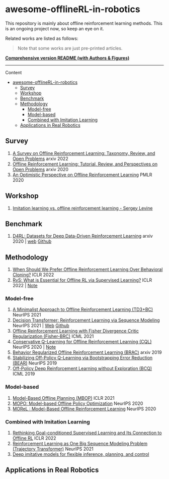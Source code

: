 # awesome-offlineRL-in-robotics

This repository is mainly about offline reinforcement learning methods. This is an ongoing project now, so keep an eye on it.

Related works are listed as follows:

> Note that some works are just pre-printed articles.

**[Comprehensive version README (with Authors & Figures)](./Comprehensive_readme.md)**

---

Content

- [awesome-offlineRL-in-robotics](#awesome-offlinerl-in-robotics)
  - [Survey](#survey)
  - [Workshop](#workshop)
  - [Benchmark](#benchmark)
  - [Methodology](#methodology)
    - [Model-free](#model-free)
    - [Model-based](#model-based)
    - [Combined with Imitation Learning](#combined-with-imitation-learning)
  - [Applications in Real Robotics](#applications-in-real-robotics)

## Survey

1. [A Survey on Offline Reinforcement Learning: Taxonomy, Review, and Open Problems](https://arxiv.org/pdf/2203.01387.pdf) arxiv 2022
1. [Offline Reinforcement Learning: Tutorial, Review, and Perspectives on Open Problems](https://arxiv.org/pdf/2005.01643.pdf) arxiv 2020
1. [An Optimistic Perspective on Offline Reinforcement Learning](http://proceedings.mlr.press/v119/agarwal20c/agarwal20c.pdf) PMLR 2020

## Workshop 
1. [Imitation learning vs. offline reinforcement learning - Sergey Levine](https://www.youtube.com/watch?v=sVPm7zOrBxM)


## Benchmark

1. [D4RL: Datasets for Deep Data-Driven Reinforcement Learning](https://arxiv.org/pdf/2004.07219.pdf) arxiv 2020 | [web](https://sites.google.com/view/d4rl/) [Github](https://github.com/rail-berkeley/d4rl)



## Methodology
1. [When Should We Prefer Offline Reinforcement Learning Over Behavioral Cloning?](https://arxiv.org/pdf/2204.05618.pdf) ICLR 2022
2. [RvS: What is Essential for Offline RL via Supervised Learning?](https://arxiv.org/pdf/2112.10751.pdf) ICLR 2022 | [Note](./Notes/RvS.md)

### Model-free

1. [A Minimalist Approach to Offline Reinforcement Learning (TD3+BC)](https://proceedings.neurips.cc/paper/2021/file/a8166da05c5a094f7dc03724b41886e5-Paper.pdf) NeurIPS 2021
2. [Decision Transformer: Reinforcement Learning via Sequence Modeling](https://arxiv.org/pdf/2106.01345.pdf) NeurIPS 2021 | [Web](https://sites.google.com/berkeley.edu/decision-transformer) [Github](https://github.com/kzl/decision-transformer)
3. [Offline Reinforcement Learning with Fisher Divergence Critic Regularization (Fisher-BRC)](http://proceedings.mlr.press/v139/kostrikov21a/kostrikov21a.pdf) ICML 2021
4. [Conservative Q-Learning for Offline Reinforcement Learning (CQL)](https://proceedings.neurips.cc/paper/2020/file/0d2b2061826a5df3221116a5085a6052-Paper.pdf) NeurIPS 2020 | [Note](Notes/CQL.md)
5. [Behavior Regularized Offline Reinforcement Learning (BRAC)](https://arxiv.org/pdf/1911.11361.pdf) arxiv 2019
6. [Stabilizing Off-Policy Q-Learning via Bootstrapping Error Reduction (BEAR)](https://arxiv.org/pdf/1906.00949.pdf) NeurIPS 2019
7. [Off-Policy Deep Reinforcement Learning without Exploration (BCQ)](https://arxiv.org/pdf/1812.02900.pdf) ICML 2019


### Model-based

1. [Model-Based Offline Planning (MBOP)](https://arxiv.org/pdf/2008.05556.pdf) ICLR 2021
2. [MOPO: Model-based Offline Policy Optimization](https://proceedings.neurips.cc/paper/2020/file/a322852ce0df73e204b7e67cbbef0d0a-Paper.pdf) NeurIPS 2020
3. [MOReL : Model-Based Offline Reinforcement Learning](https://proceedings.neurips.cc/paper/2020/file/f7efa4f864ae9b88d43527f4b14f750f-Paper.pdf) NeurIPS 2020


### Combined with Imitation Learning
1. [Rethinking Goal-conditioned Supervised Learning and Its Connection to Offline RL](https://arxiv.org/pdf/2202.04478.pdf) ICLR 2022
2. [Reinforcement Learning as One Big Sequence Modeling Problem (Trajectory Transformer)](https://openreview.net/pdf?id=AfDCOISXx1T) NeurIPS 2021
3. [Deep imitative models for flexible inference, planning, and control](https://arxiv.org/pdf/1810.06544.pdf)


## Applications in Real Robotics
